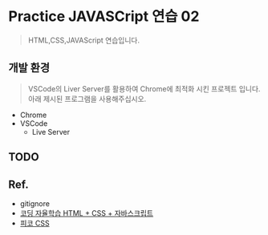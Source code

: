 # Practice JAVASCript 연습 02

> HTML,CSS,JAVAScript 연습입니다.

## 개발 환경

> VSCode의 Liver Server를 활용하여 Chrome에 최적화 시킨 프로젝트 입니다.
> 아래 제시된 프로그램을 사용해주십시오.

- Chrome
- VSCode
    - Live Server

## TODO


## Ref.
- gitignore
- [코딩 자율학습 HTML + CSS + 자바스크립트](https://books.google.co.kr/books?id=ay9sEAAAQBAJ&hl=ko&source=gbs_book_other_versions)
- [피코 CSS](https://picocss.com/)